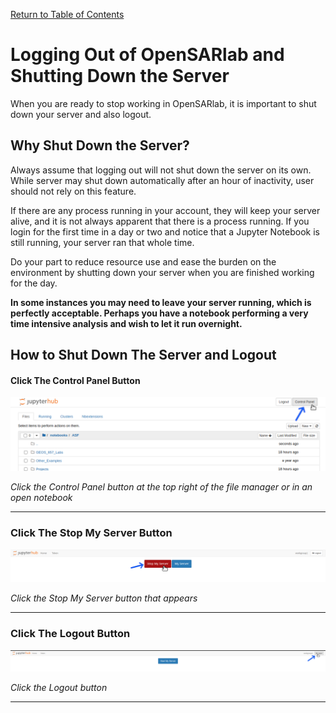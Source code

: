 [Return to Table of Contents](../user.md)

# Logging Out of OpenSARlab and Shutting Down the Server

<!-- definitive statement > suggestion  -->
When you are ready to stop working in OpenSARlab, it is important to shut down your server and also logout.

<!-- Should we still include potential auto shutdown? -->
## Why Shut Down the Server?
<!--prev
 If the server is inactive for an hour, it will shut down automatically, but users should not rely upon this feature.  -->

Always assume that logging out will not shut down the server on its own. While server may shut down automatically after an hour of inactivity, user should not rely on this feature. 

If there are any process running in your account, they will keep your server alive, and it is not always apparent that there is a process running. If you login for the first time in a day or two and notice that a Jupyter Notebook is still running, your server ran that whole time. 

Do your part to reduce resource use and ease the burden on the environment by shutting down your server when you are finished working for the day. 

**In some instances you may need to leave your server running, which is perfectly acceptable. Perhaps you have a notebook performing a very time intensive analysis and wish to let it run overnight.**

## How to Shut Down The Server and Logout

#### Click The Control Panel Button

![Click the Control Panel button](../assets/control_panel.png)

*Click the Control Panel button at the top right of the file manager or in an open notebook*

---

### Click The Stop My Server Button

![Click the Stop My Server button](../assets/stop_my_server.png)

*Click the Stop My Server button that appears*

---

### Click The Logout Button

![Click the Logout button](../assets/logout_2.png)

*Click the Logout button*

---


 